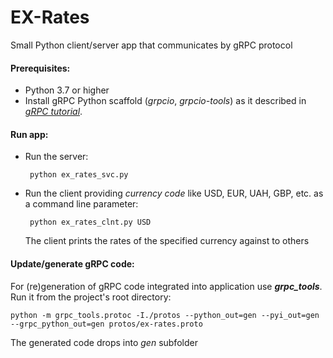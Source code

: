 # EX-Rates

Small Python client/server app that communicates by gRPC protocol

#### Prerequisites:
- Python 3.7 or higher
- Install gRPC Python scaffold (*grpcio*, *grpcio-tools*) as it described in 
[*gRPC tutorial*](https://grpc.io/docs/languages/python/quickstart).


#### Run app:

-   Run the server:

    ```
     python ex_rates_svc.py
    ```

-   Run the client providing *currency code* like USD, EUR, UAH, GBP, etc. as a command line parameter:

    ```
     python ex_rates_clnt.py USD
    ```
    The client prints the rates of the specified currency against to others


#### Update/generate gRPC code:

For (re)generation of gRPC code integrated into application use ***grpc_tools***.    
Run it from the project's root directory:

```
python -m grpc_tools.protoc -I./protos --python_out=gen --pyi_out=gen --grpc_python_out=gen protos/ex-rates.proto
 ```
 The generated code drops into *gen* subfolder



